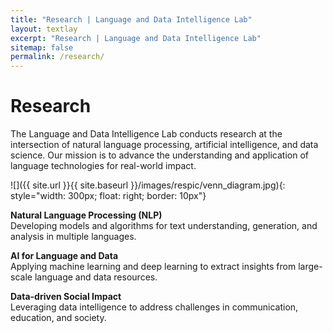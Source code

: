 ```yaml
---
title: "Research | Language and Data Intelligence Lab"
layout: textlay
excerpt: "Research | Language and Data Intelligence Lab"
sitemap: false
permalink: /research/
---
```


# Research


The Language and Data Intelligence Lab conducts research at the intersection of natural language processing, artificial intelligence, and data science. Our mission is to advance the understanding and application of language technologies for real-world impact.

![]({{ site.url }}{{ site.baseurl }}/images/respic/venn_diagram.jpg){: style="width: 300px; float: right; border: 10px"}

**Natural Language Processing (NLP)**  
Developing models and algorithms for text understanding, generation, and analysis in multiple languages.

**AI for Language and Data**  
Applying machine learning and deep learning to extract insights from large-scale language and data resources.

**Data-driven Social Impact**  
Leveraging data intelligence to address challenges in communication, education, and society.

